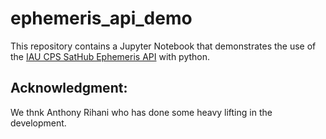 # ephemeris_api_demo

This repository contains a Jupyter Notebook that demonstrates the use of the
[IAU CPS SatHub Ephemeris API](https://apexgroup.web.illinois.edu/api_documentation.html) with python.

## Acknowledgment: 
We thnk Anthony Rihani who has done some heavy lifting in the development.
